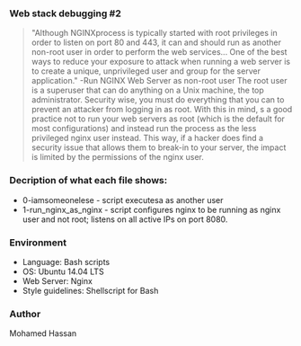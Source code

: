 ### Web stack debugging #2
> "Although NGINXprocess is typically started with root privileges in order to listen on port 80 and 443, it can and should run as another non-root user in order to perform the web services... One of the best ways to reduce your exposure to attack when running a web server is to create a unique, unprivileged user and group for the server application." -Run NGINX Web Server as non-root user The root user is a superuser that can do anything on a Unix machine, the top administrator. Security wise, you must do everything that you can to prevent an attacker from logging in as root. With this in mind, s a good practice not to run your web servers as root (which is the default for most configurations) and instead run the process as the less privileged nginx user instead. This way, if a hacker does find a security issue that allows them to break-in to your server, the impact is limited by the permissions of the nginx user.

### Decription of what each file shows:

* 0-iamsomeonelese - script executesa as another user
* 1-run_nginx_as_nginx - script configures nginx to be running as nginx user and not root; listens on all active IPs on port 8080.

### Environment
* Language: Bash scripts
* OS: Ubuntu 14.04 LTS
* Web Server: Nginx
* Style guidelines: Shellscript for Bash

### Author
Mohamed Hassan
